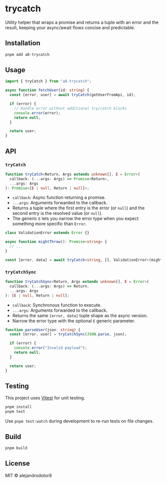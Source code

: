 # trycatch

Utility helper that wraps a promise and returns a tuple with an error and the result, keeping your async/await flows concise and predictable.

## Installation

```bash
pnpm add a8-trycatch
```

## Usage

```ts
import { tryCatch } from "a8-trycatch";

async function fetchUser(id: string) {
  const [error, user] = await tryCatch(getUserFromApi, id);

  if (error) {
    // Handle error without additional try/catch blocks
    console.error(error);
    return null;
  }

  return user;
}
```

## API

### `tryCatch`

```ts
function tryCatch<Return, Args extends unknown[], E = Error>(
  callback: (...args: Args) => Promise<Return>,
  ...args: Args
): Promise<[E | null, Return | null]>;
```

- `callback`: Async function returning a promise.
- `...args`: Arguments forwarded to the callback.
- Returns a tuple where the first entry is the error (or `null`) and the second entry is the resolved value (or `null`).
- The generic `E` lets you narrow the error type when you expect something more specific than `Error`.

```ts
class ValidationError extends Error {}

async function mightThrow(): Promise<string> {
  // ...
}

const [error, data] = await tryCatch<string, [], ValidationError>(mightThrow);
```

### `tryCatchSync`

```ts
function tryCatchSync<Return, Args extends unknown[], E = Error>(
  callback: (...args: Args) => Return,
  ...args: Args
): [E | null, Return | null];
```

- `callback`: Synchronous function to execute.
- `...args`: Arguments forwarded to the callback.
- Returns the same `[error, data]` tuple shape as the async version.
- Narrow the error type with the optional `E` generic parameter.

```ts
function parseUser(json: string) {
  const [error, user] = tryCatchSync(JSON.parse, json);

  if (error) {
    console.error("Invalid payload");
    return null;
  }

  return user;
}
```

## Testing

This project uses [Vitest](https://vitest.dev/) for unit testing.

```bash
pnpm install
pnpm test
```

Use `pnpm test:watch` during development to re-run tests on file changes.

## Build

```bash
pnpm build
```

## License

MIT © alejandrodotor8
